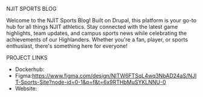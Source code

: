 NJIT SPORTS BLOG

Welcome to the NJIT Sports Blog! Built on Drupal, this platform is your go-to hub for all things NJIT athletics. Stay connected with the latest game highlights, team updates, and campus sports news while celebrating the achievements of our Highlanders. Whether you're a fan, player, or sports enthusiast, there's something here for everyone!

PROJECT LINKS

- Dockerhub:
- Figma:https://www.figma.com/design/NITW6FTSqL4wq3NbAD24aS/NJIT-Sports-Site?node-id=0-1&p=f&t=6x9RTHbMuSYKLNNU-0
- Website:
